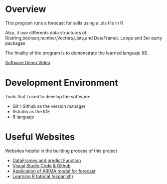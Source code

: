 # Overview

This program runs a forecast for sells using a .xls file in R

Also, it use differents data structures of R(string,boolean,number,Vectors,Lists,and DataFrame). Loops and 3er party packages

The finality of the program is to demonstrate the learned languaje (R).

[Software Demo Video](https://youtu.be/0Ub3M2vRl8c)

# Development Environment

Tools that I used to develop the software:

- Git / Github as the version manager
- Rstudio as the IDE
- R languaje

# Useful Websites

Websites helpful in the building process of this project

- [DataFrames and predict Function](https://www.digitalocean.com/community/tutorials/predict-function-in-r)
- [Visual Studio Code & Github](https://code.visualstudio.com/docs/introvideos/versioncontrol)
- [Application of ARIMA model for forecast](https://rpubs.com/stefens07/Arima/)
- [Learning R tutorial (espanish)](https://www.youtube.com/watch?v=r4JjjJb3aow&list=PLbDLkhJ5sFvCWFbP4tAFALHkNWNFo_FiL&index=22)
